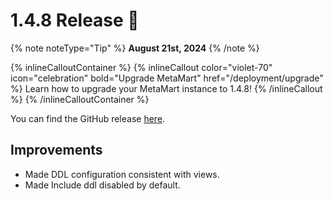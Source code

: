 # 1.4.8 Release 🎉

{% note noteType="Tip" %} 
**August 21st, 2024**
{% /note %}

{% inlineCalloutContainer %}
{% inlineCallout
color="violet-70"
icon="celebration"
bold="Upgrade MetaMart"
href="/deployment/upgrade" %}
Learn how to upgrade your MetaMart instance to 1.4.8!
{% /inlineCallout %}
{% /inlineCalloutContainer %}

You can find the GitHub release [here](https://github.com/meta-mart/MetaMart/releases/tag/1.4.8-release).

## Improvements

- Made DDL configuration consistent with views.
- Made Include ddl disabled by default.